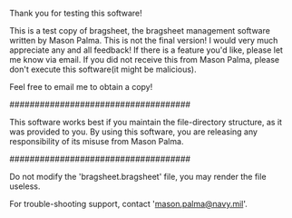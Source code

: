 Thank you for testing this software!

This is a test copy of bragsheet, the bragsheet management software written by Mason Palma.
This is not the final version! I would very much appreciate any and all feedback!
If there is a feature you'd like, please let me know via email.
If you did not receive this from Mason Palma, please don't execute this software(it might be malicious).

Feel free to email me to obtain a copy!

####################################
 
This software works best if you maintain the file-directory structure, as it was provided to you.
By using this software, you are releasing any responsibility of its misuse from Mason Palma.

####################################

Do not modify the 'bragsheet.bragsheet' file, you may render the file useless.

For trouble-shooting support, contact 'mason.palma@navy.mil'.
